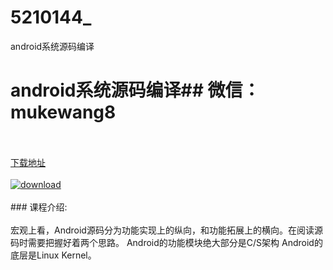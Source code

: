 # 5210144_
android系统源码编译
# android系统源码编译## 微信：mukewang8
<br/></br>[下载地址](http://www.36tz.cn/article/5210144 "下载地址")
<br/></br>[![download](http://36tz.cn/muke_img/2020_02_1-23.png "下载地址")](http://www.36tz.cn/article/5210144 "下载地址")
<br/></br>### 课程介绍:<br/></br>宏观上看，Android源码分为功能实现上的纵向，和功能拓展上的横向。在阅读源码时需要把握好着两个思路。
Android的功能模块绝大部分是C/S架构
Android的底层是Linux Kernel。


